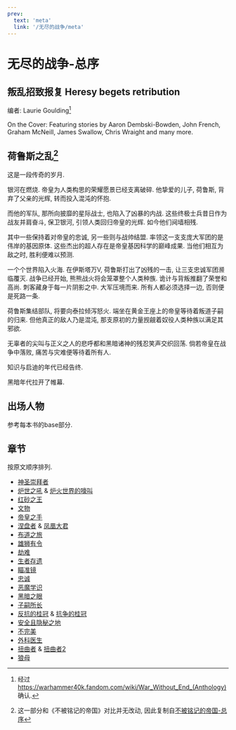 ```yaml
---
prev:
  text: 'meta'
  link: '/无尽的战争/meta'
---
```


# 无尽的战争-总序

## 叛乱招致报复 Heresy begets retribution

编者: Laurie Goulding[^1]

On the Cover: Featuring stories by Aaron Dembski-Bowden, John French, Graham McNeill, James Swallow, Chris Wraight and many more.

## 荷鲁斯之乱[^2]

这是一段传奇的岁月.

银河在燃烧. 帝皇为人类构思的荣耀愿景已经支离破碎. 他挚爱的儿子, 荷鲁斯, 背弃了父亲的光辉, 转而投入混沌的怀抱.

而他的军队, 那所向披靡的星际战士, 也陷入了凶暴的内战. 这些终极士兵昔日作为战友并肩奋斗, 保卫银河, 引领人类回归帝皇的光辉. 如今他们阋墙相残.

其中一些保持着对帝皇的忠诚, 另一些则与战帅结盟. 率领这一支支庞大军团的是伟岸的基因原体. 这些杰出的超人存在是帝皇基因科学的巅峰成果. 当他们相互为敌之时, 胜利便难以预测.

一个个世界陷入火海. 在伊斯塔万V, 荷鲁斯打出了凶残的一击, 让三支忠诚军团濒临覆灭. 战争已经开始, 熊熊战火将会笼罩整个人类种族. 诡计与背叛推翻了荣誉和高尚. 刺客藏身于每一片阴影之中. 大军压境而来. 所有人都必须选择一边, 否则便是死路一条.

荷鲁斯集结部队, 将要向泰拉倾泻怒火. 端坐在黄金王座上的帝皇等待着叛道子嗣的归来. 但他真正的敌人乃是混沌, 那支原初的力量觊觎着奴役人类种族以满足其邪欲.

无辜者的尖叫与正义之人的悲呼都和黑暗诸神的残忍笑声交织回荡. 倘若帝皇在战争中落败, 痛苦与灾难便等待着所有人.

知识与启迪的年代已经告终.

黑暗年代拉开了帷幕.

## 出场人物

参考每本书的base部分.

## 章节

按原文顺序排列.

+ [神圣崇拜者](/无尽的战争/神圣崇拜者/meta)
+ [炉世之吼](/无尽的战争/炉世之吼/meta) & [炉火世界的嚎叫](/无尽的战争/炉火世界的嚎叫/meta)
+ [红砂之王](/无尽的战争/红砂之王/meta)
+ [文物](/无尽的战争/文物/meta)
+ [帝皇之手](/无尽的战争/帝皇之手/meta)
+ [涅盘者](/无尽的战争/涅盘者/meta) & [凤凰大君](/无尽的战争/凤凰大君/meta)
+ [布道之旅](/无尽的战争/布道之旅/meta)
+ [雄狮有令](/无尽的战争/雄狮有令/meta)
+ [劫难](/无尽的战争/劫难/meta)
+ [生者存遗](/无尽的战争/生者存遗/meta)
+ [瞄准镜](/无尽的战争/瞄准镜/meta)
+ [忠诚](/无尽的战争/忠诚/meta)
+ [恶魔学识](/无尽的战争/恶魔学识/meta)
+ [黑暗之眼](/无尽的战争/黑暗之眼/meta)
+ [子嗣所长](/无尽的战争/子嗣所长/meta)
+ [反抗的桂冠](/无尽的战争/反抗的桂冠/meta) & [抗争的桂冠](/无尽的战争/抗争的桂冠/meta)
+ [安全且隐秘之地](/无尽的战争/安全且隐秘之地/meta)
+ [不完美](/无尽的战争/不完美/meta)
+ [外科医生](/无尽的战争/外科医生/meta)
+ [扭曲者](/无尽的战争/扭曲者/meta) & [扭曲者2](/无尽的战争/扭曲者2/meta)
+ [狼母](/无尽的战争/狼母/meta)

[^1]: 经过<https://warhammer40k.fandom.com/wiki/War_Without_End_(Anthology)>确认.

[^2]: 这一部分和《不被铭记的帝国》对比并无改动, 因此复制自[不被铭记的帝国-总序](/不被铭记的帝国/base)
